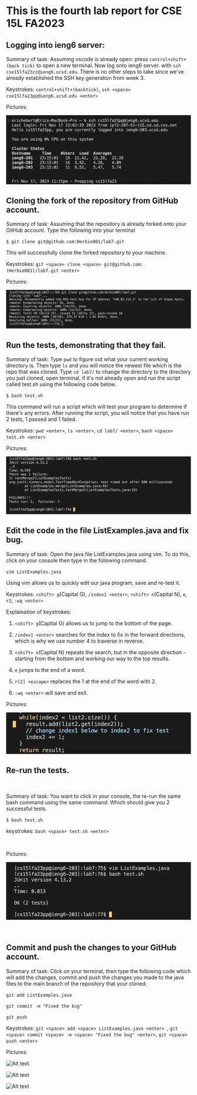 # This is the fourth lab report for CSE 15L FA2023


## Logging into ieng6 server: 

Summary of task: Assuming vscode is already open: press `control+shift+(back tick)` to open a new terminal. Now log onto ieng6 server. with `ssh cse15lfa23zz@ieng6.ucsd.edu`. There is no other steps to take since we've already established the SSH key generation from week 3.

Keystrokes: `control+shift+(backtick)`, `ssh <space> cse15lfa23pp@ieng6.ucsd.edu <enter>`

Pictures:

![Alt text](<images/PA4 Images/logging into ieng6.png>)

## Cloning the fork of the repository from GitHub account.

Summary of task: Assuming that the repository is already forked onto your GitHub account. Type the following into your terminal 

```
$ git clone git@github.com:Herbie001/lab7.git
```

This will successfully clone the forked repository to your machine.

Keystrokes: `git <space> clone <space> git@github.com:(Herbie001)/lab7.git <enter>`

Pictures:

![Alt text](<images/PA4 Images/git clone repo.png>)

## Run the tests, demonstrating that they fail.

Summary of task: Type `pwd` to figure out what your current working directory is. Then type `ls` and you will notice the newest file which 
is the repo that was cloned. Type `cd lab7/` to change the directory to the directory you just cloned, open terminal, if it's not 
already open and run the script called test.sh using the following code below.

```
$ bash test.sh
```

This command will run a script which will test your program to determine if there's any errors. After running the script, you will notice that you have run 2 tests, 1 passed and 1 failed.

Keystrokes: `pwd <enter>`, `ls <enter>`, `cd lab7/ <enter>`, `bash <space> test.sh <enter>`

Pictures: 

![Alt text](<images/PA4 Images/running bash script.png>)

## Edit the code in the file ListExamples.java and fix bug. 

Summary of task: Open the java file ListExamples.java using vim. To do this, click on your console then type in the following command.

```
vim ListExamples.java 
```

Using vim allows us to quickly edit our java program, save and re-test it.

Keystrokes: `<shift> g`(Capital G), `/index1 <enter>`, `<shift> n`(Capital N), `e`, `r2`, `:wq <enter>`

Explaination of keystrokes: 

1. `<shift> g`(Capital G) allows us to jump to the bottom of the page.

2. `/index1 <enter>` searches for the index to fix in the forward directions, which is why we use number 4 to traverse in reverse.

3. `<shift> n`(Capital N) repeats the search, but in the opposite direction - starting from the bottom and working our way to the top results.

4. `e` jumps to the end of a word.

5. `r[2] <escape>` replaces the 1 at the end of the word with 2.

6. `:wq <enter>` will save and exit.


Pictures:

![Alt text](<images/PA4 Images/edit java file using vim.png>)


## Re-run the tests.

<br>

Summary of task: You want to click in your console, the re-run the same bash command using the same command. Which should give you 2 successful tests.



```
$ bash test.sh
```

keystrokes: `bash <space> test.sh <enter>`


<br>


Pictures:


![Alt text](<images/PA4 Images/running bash script again.png>)

<br>


## Commit and push the changes to your GitHub account.


Summary of task: Click on your terminal, then type the following code which will add the changes, commit and push the changes you made to the java files to the main branch of the repository that your cloned.

```
git add ListExamples.java
```

```
git commit -m "Fixed the bug"
```

```
git push
```

Keystrokes: `git <space> add <space> ListExamples.java <enter> `, 
`git <space> commit <space> -m <space> "Fixed the bug" <enter>`, 
`git <space> push <enter>`


Pictures: 

![Alt text](<images/PA4 Images/Screenshot 2023-12-01 at 12.18.50 AM.png>)

![Alt text](<images/PA4 Images/Screenshot 2023-12-01 at 12.06.54 AM.png>)

![Alt text](<images/PA4 Images/Screenshot 2023-12-01 at 12.06.31 AM.png>)